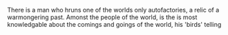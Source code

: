 There is a man who hruns one of the worlds only autofactories, a relic of a warmongering past. Amonst the people of the world, is the is most knowledgable about the comings and goings of the world, his 'birds' telling 